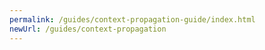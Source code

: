 ```yaml
---
permalink: /guides/context-propagation-guide/index.html
newUrl: /guides/context-propagation
---
```

